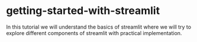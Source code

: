 # getting-started-with-streamlit
In this tutorial we will understand the basics of streamlit where we will try to explore different components of streamlit with practical implementation.
